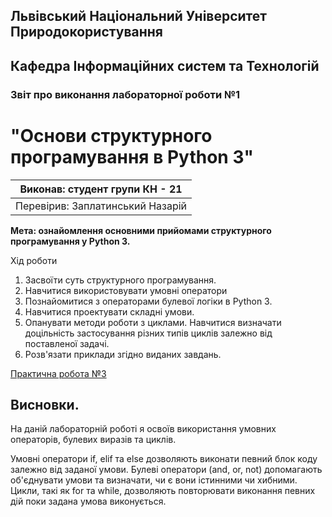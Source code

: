 ## Львівський Національний Університет Природокористування

## Кафедра Інформаційних систем та Технологій

### Звіт про виконання лабораторної роботи №1

# "Основи структурного програмування в Python 3"

| Виконав: студент групи КН - 21   |
| -------------------------------- |
| Перевірив: Заплатинський Назарій |

**Мета: ознайомлення основними прийомами структурного програмування у Python 3.**

Хід роботи

1. Засвоїти суть структурного програмування.
2. Навчитися використовувати умовні оператори
3. Познайомитися з операторами булевої логіки в Python 3.
4. Навчитися проектувати складні умови.
5. Опанувати методи роботи з циклами. Навчитися визначати доцільність застосування різних типів циклів залежно від поставленої задачі.
6. Розв'язати приклади згідно виданих завдань.

[Практична робота №3](./script.py)

## Висновки.

На даній лабораторній роботі я освоїв використання умовних операторів, булевих виразів та циклів.

Умовні оператори if, elif та else дозволяють виконати певний блок коду залежно від заданої умови. Булеві оператори (and, or, not) допомагають об'єднувати умови та визначати, чи є вони істинними чи хибними. Цикли, такі як for та while, дозволяють повторювати виконання певних дій поки задана умова виконується.
